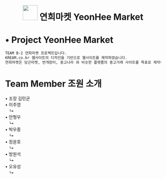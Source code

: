 <h1 align="center"> <img src="https://user-images.githubusercontent.com/86515946/144829685-9b59a0d2-c4e6-4454-8524-ffe75d9c6a80.png" width="48px"> 연희마켓 YeonHee Market </h1>
<p>
</p>


# • Project YeonHee Market 
```sh
TEAM B-2 연희마켓 프로젝트입니다.
KREAM.co.kr 웹사이트의 디자인을 기반으로 웹사이트를 제작하였습니다.
연희마켓은 당근마켓, 번개장터, 중고나라 와 비슷한 플랫폼의 중고거래 사이트를 목표로 제작하였습니다.
```

# Team Member 조원 소개

• 조장 김민균 <br>
• 이주영 <br>
　↳ <br>
• 안형우 <br>
　↳ <br>
• 박우종 <br>
　↳ <br>
• 정윤호 <br>
　↳ <br>
• 방원석 <br>
　↳ <br>
• 오유성 <br>
　↳

